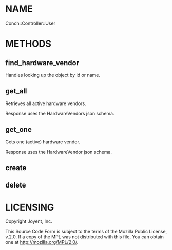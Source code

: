 # NAME

Conch::Controller::User

# METHODS

## find\_hardware\_vendor

Handles looking up the object by id or name.

## get\_all

Retrieves all active hardware vendors.

Response uses the HardwareVendors json schema.

## get\_one

Gets one (active) hardware vendor.

Response uses the HardwareVendor json schema.

## create

## delete

# LICENSING

Copyright Joyent, Inc.

This Source Code Form is subject to the terms of the Mozilla Public License,
v.2.0. If a copy of the MPL was not distributed with this file, You can obtain
one at http://mozilla.org/MPL/2.0/.
